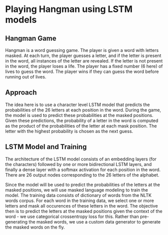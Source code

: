 # Playing Hangman using LSTM models

## Hangman Game

Hangman is a word guessing game. The player is given a word with letters masked. At each turn, the player guesses a letter, and if the letter is present in the word, all instances of the letter are revealed. If the letter is not present in the word, the player loses a life. The player has a fixed number (6 here) of lives to guess the word. The player wins if they can guess the word before running out of lives.

## Approach

The idea here is to use a character level LSTM model that predicts the probabilities of the 26 letters at each position in the word. During the game, the model is used to predict these probabilities at the masked positions. Given these predictions, the probability of a letter in the word is computed as the product of the probabilities of the letter at each mask position. The letter with the highest probability is chosen as the next guess. 

## LSTM Model and Training

The architecture of the LSTM model consists of an embedding layers (for the characters) followed by one or more bidirectional LSTM layers, and finally a dense layer with a softmax activation for each position in the word. There are 26 output nodes corresponding to the 26 letters of the alphabet. 

Since the model will be used to predict the probabilities of the letters at the masked positions, we will use masked language modeling to train the model. The training data consists of dictionary of words from the NLTK words corpus. For each word in the training data, we select one or more letters and mask all occurences of these letters in the word. The objective then is to predict the letters at the masked positions given the context of the word - we use categorical crossentropy loss for this. Rather than pre-generating the masked words, we use a custom data generator to generate the masked words on the fly. 